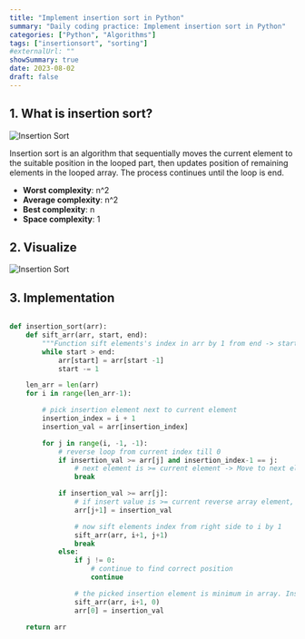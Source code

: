 ```yaml
---
title: "Implement insertion sort in Python"
summary: "Daily coding practice: Implement insertion sort in Python"
categories: ["Python", "Algorithms"]
tags: ["insertionsort", "sorting"]
#externalUrl: ""
showSummary: true
date: 2023-08-02
draft: false
---
```


## 1. What is insertion sort?
![Insertion Sort](https://he-s3.s3.amazonaws.com/media/uploads/46bfac9.png)


Insertion sort is an algorithm that sequentially moves the current element to the suitable position in the looped part, then updates position of remaining elements in the looped array. The process continues until the loop is end.

- **Worst complexity**: n^2
- **Average complexity**: n^2
- **Best complexity**: n
- **Space complexity**: 1
## 2. Visualize
![Insertion Sort](http://blogs.cuit.columbia.edu/zp2130/files/2018/12/Insertion_Sort.gif)
## 3. Implementation

```python

def insertion_sort(arr):
    def sift_arr(arr, start, end):
        """Function sift elements's index in arr by 1 from end -> start"""
        while start > end:
            arr[start] = arr[start -1]
            start -= 1

    len_arr = len(arr)
    for i in range(len_arr-1):

        # pick insertion element next to current element
        insertion_index = i + 1
        insertion_val = arr[insertion_index]

        for j in range(i, -1, -1):
            # reverse loop from current index till 0
            if insertion_val >= arr[j] and insertion_index-1 == j:
                # next element is >= current element -> Move to next elem
                break

            if insertion_val >= arr[j]:
                # if insert value is >= current reverse array element, insert insertion_val to next to current reverse array element
                arr[j+1] = insertion_val

                # now sift elements index from right side to i by 1
                sift_arr(arr, i+1, j+1)
                break
            else:
                if j != 0:
                    # continue to find correct position
                    continue

                # the picked insertion element is minimum in array. Insert to the first position of the array
                sift_arr(arr, i+1, 0)
                arr[0] = insertion_val

    return arr

```
